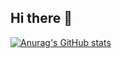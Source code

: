## Hi there 👋

[![Anurag's GitHub stats](https://github-readme-stats.vercel.app/api?username=Yaskm08)](https://github.com/anuraghazra/github-readme-stats)
